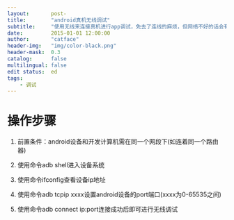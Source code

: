 ```yaml
---
layout:       post-
title:        "android真机无线调试"
subtitle:     "使用无线来连接真机进行app调试，免去了连线的麻烦，但网络不好的话会有点慢"
date:         2015-01-01 12:00:00
author:       "catface"
header-img:   "img/color-black.png"
header-mask:  0.3
catalog:      false
multilingual: false
edit status:  ed
tags:
    - 调试
---
```


# 操作步骤

1. 前置条件：android设备和开发计算机需在同一个网段下(如连着同一个路由器)

2. 使用命令adb shell进入设备系统

3. 使用命令ifconfig查看设备ip地址

4. 使用命令adb tcpip xxxx设置android设备的port端口(xxxx为0-65535之间)

5. 使用命令adb connect ip:port连接成功后即可进行无线调试
